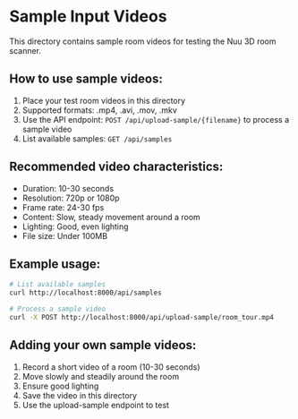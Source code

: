 # Sample Input Videos

This directory contains sample room videos for testing the Nuu 3D room scanner.

## How to use sample videos:

1. Place your test room videos in this directory
2. Supported formats: .mp4, .avi, .mov, .mkv
3. Use the API endpoint: `POST /api/upload-sample/{filename}` to process a sample video
4. List available samples: `GET /api/samples`

## Recommended video characteristics:
- Duration: 10-30 seconds
- Resolution: 720p or 1080p
- Frame rate: 24-30 fps
- Content: Slow, steady movement around a room
- Lighting: Good, even lighting
- File size: Under 100MB

## Example usage:
```bash
# List available samples
curl http://localhost:8000/api/samples

# Process a sample video
curl -X POST http://localhost:8000/api/upload-sample/room_tour.mp4
```

## Adding your own sample videos:
1. Record a short video of a room (10-30 seconds)
2. Move slowly and steadily around the room
3. Ensure good lighting
4. Save the video in this directory
5. Use the upload-sample endpoint to test
